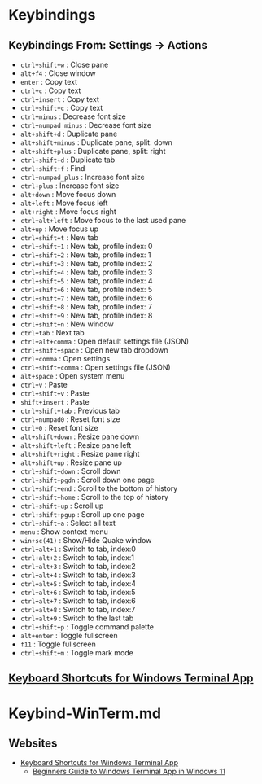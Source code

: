 # Keybindings

## Keybindings From: Settings -> Actions

* `ctrl+shift+w` : Close pane
* `alt+f4` : Close window
* `enter` : Copy text
* `ctrl+c` : Copy text
* `ctrl+insert` : Copy text
* `ctrl+shift+c` : Copy text
* `ctrl+minus` : Decrease font size
* `ctrl+numpad_minus` : Decrease font size
* `alt+shift+d` : Duplicate pane
* `alt+shift+minus` : Duplicate pane, split: down
* `alt+shift+plus` : Duplicate pane, split: right
* `ctrl+shift+d` : Duplicate tab
* `ctrl+shift+f` : Find
* `ctrl+numpad_plus` : Increase font size
* `ctrl+plus` : Increase font size
* `alt+down` : Move focus down
* `alt+left` : Move focus left
* `alt+right` : Move focus right
* `ctrl+alt+left` : Move focus to the last used pane
* `alt+up` : Move focus up
* `ctrl+shift+t` : New tab
* `ctrl+shift+1` : New tab, profile index: 0
* `ctrl+shift+2` : New tab, profile index: 1
* `ctrl+shift+3` : New tab, profile index: 2
* `ctrl+shift+4` : New tab, profile index: 3
* `ctrl+shift+5` : New tab, profile index: 4
* `ctrl+shift+6` : New tab, profile index: 5
* `ctrl+shift+7` : New tab, profile index: 6
* `ctrl+shift+8` : New tab, profile index: 7
* `ctrl+shift+9` : New tab, profile index: 8
* `ctrl+shift+n` : New window
* `ctrl+tab` : Next tab
* `ctrl+alt+comma` : Open default settings file (JSON)
* `ctrl+shift+space` : Open new tab dropdown
* `ctrl+comma` : Open settings
* `ctrl+shift+comma` : Open settings file (JSON)
* `alt+space` : Open system menu
* `ctrl+v` : Paste
* `ctrl+shift+v` : Paste
* `shift+insert` : Paste
* `ctrl+shift+tab` : Previous tab
* `ctrl+numpad0` : Reset font size
* `ctrl+0` : Reset font size
* `alt+shift+down` : Resize pane down
* `alt+shift+left` : Resize pane left
* `alt+shift+right` : Resize pane right
* `alt+shift+up` : Resize pane up
* `ctrl+shift+down` : Scroll down
* `ctrl+shift+pgdn` : Scroll down one page
* `ctrl+shift+end` : Scroll to the bottom of history
* `ctrl+shift+home` : Scroll to the top of history
* `ctrl+shift+up` : Scroll up
* `ctrl+shift+pgup` : Scroll up one page
* `ctrl+shift+a` : Select all text
* `menu` : Show context menu
* `win+sc(41)` : Show/Hide Quake window
* `ctrl+alt+1` : Switch to tab, index:0
* `ctrl+alt+2` : Switch to tab, index:1
* `ctrl+alt+3` : Switch to tab, index:2
* `ctrl+alt+4` : Switch to tab, index:3
* `ctrl+alt+5` : Switch to tab, index:4
* `ctrl+alt+6` : Switch to tab, index:5
* `ctrl+alt+7` : Switch to tab, index:6
* `ctrl+alt+8` : Switch to tab, index:7
* `ctrl+alt+9` : Switch to the last tab
* `ctrl+shift+p` : Toggle command palette
* `alt+enter` : Toggle fullscreen
* `f11` : Toggle fullscreen
* `ctrl+shift+m` : Toggle mark mode

## [Keyboard Shortcuts for Windows Terminal App](https://www.webnots.com/keyboard-shortcuts-for-windows-terminal-app/)

# Keybind-WinTerm.md

## Websites

* [Keyboard Shortcuts for Windows Terminal App](https://www.webnots.com/keyboard-shortcuts-for-windows-terminal-app/)
  * [Beginners Guide to Windows Terminal App in Windows 11](https://www.webnots.com/beginners-guide-to-windows-terminal-app-in-windows-11/)
